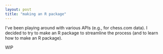 ```yaml
---
layout: post
title: "making an R package"
---
```

I've been playing around with various APIs (e.g., for chess.com data). I decided to try to make an R package to streamline the process (and to learn how to make an R package).

WIP
